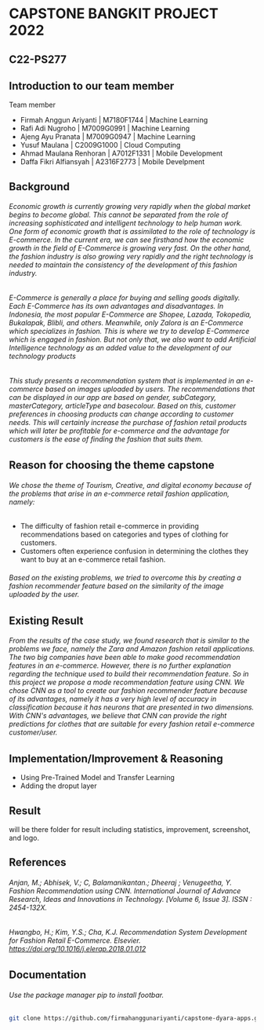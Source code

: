 # CAPSTONE BANGKIT PROJECT 2022
## C22-PS277

## Introduction to our team member
Team member 
* Firmah Anggun Ariyanti | M7180F1744 | Machine Learning 
* Rafi Adi Nugroho | M7009G0991 | Machine Learning 
* Ajeng Ayu Pranata | M7009G0947 | Machine Learning 
* Yusuf Maulana | C2009G1000 | Cloud Computing 
* Ahmad Maulana Renhoran | A7012F1331 | Mobile Development
* Daffa Fikri Alfiansyah | A2316F2773 | Mobile Develpment 

## Background
######  Economic growth is currently growing very rapidly when the global market begins to become global. This cannot be separated from the role of increasing sophisticated and intelligent technology to help human work. One form of economic growth that is assimilated to the role of technology is E-commerce. In the current era, we can see firsthand how the economic growth in the field of E-Commerce is growing very fast. On the other hand, the fashion industry is also growing very rapidly and the right technology is needed to maintain the consistency of the development of this fashion industry.
######  E-Commerce is generally a place for buying and selling goods digitally. Each E-Commerce has its own advantages and disadvantages. In Indonesia, the most popular E-Commerce are Shopee, Lazada, Tokopedia, Bukalapak, Blibli, and others. Meanwhile, only Zalora is an E-Commerce which specializes in fashion. This is where we try to develop E-Commerce which is engaged in fashion. But not only that, we also want to add Artificial Intelligence technology as an added value to the development of our technology products
######  This study presents a recommendation system that is implemented in an e-commerce based on images uploaded by users. The recommendations that can be displayed in our app are based on gender, subCategory, masterCategory, articleType and basecolour. Based on this, customer preferences in choosing products can change according to customer needs. This will certainly increase the purchase of fashion retail products which will later be profitable for e-commerce and the advantage for customers is the ease of finding the fashion that suits them. 

## Reason for choosing the theme capstone 
###### We chose the theme of Tourism, Creative, and digital economy because of the problems that arise in an e-commerce retail fashion application, namely:
-  The difficulty of fashion retail e-commerce in providing recommendations based on categories and types of clothing for customers.
-  Customers often experience confusion in determining the clothes they want to buy at an e-commerce retail fashion.
###### Based on the existing problems, we tried to overcome this by creating a fashion recommender feature based on the similarity of the image uploaded by the user.

## Existing Result
###### From the results of the case study, we found research that is similar to the problems we face, namely the Zara and Amazon fashion retail applications. The two big companies have been able to make good recommendation features in an e-commerce. However, there is no further explanation regarding the technique used to build their recommendation feature. So in this project we propose a mode recommendation feature using CNN. We chose CNN as a tool to create our fashion recommender feature because of its advantages, namely it has a very high level of accuracy in classification because it has neurons that are presented in two dimensions. With CNN's advantages, we believe that CNN can provide the right predictions for clothes that are suitable for every fashion retail e-commerce customer/user.

## Implementation/Improvement & Reasoning
- Using Pre-Trained Model and Transfer Learning
- Adding the droput layer

## Result
will be there folder for result including statistics, improvement, screenshot, and logo. 

## References
###### Anjan, M.; Abhisek, V.; C, Balamanikantan.; Dheeraj ; Venugeetha, Y. Fashion Recommendation using CNN. International Journal of Advance Research, Ideas and Innovations in Technology. [Volume 6, Issue 3]. ISSN : 2454-132X. 

###### Hwangbo, H.; Kim, Y.S.; Cha, K.J. Recommendation System Development for Fashion Retail E-Commerce. Elsevier. https://doi.org/10.1016/j.elerap.2018.01.012

## Documentation 
###### Use the package manager pip to install footbar.

```bash
git clone https://github.com/firmahanggunariyanti/capstone-dyara-apps.git


